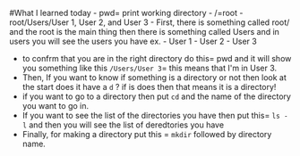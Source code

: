 #What I learned today
    - pwd= print working directory
    - /=root
        -  root/Users/User 1, User 2, and User 3
    -   First, there is something called root/ and the root is the main thing then there is something called Users and in users you will see  the users you have ex.
                                                                                            - User 1
                                                                                             - User 2
                                                                                             - User 3
 - to confrm that you are in the right directory do this= pwd and it will show you something like this
 `/Users/User 3`= this means that I'm in  User 3.
 - Then, If you want to know if something is a directory or not then look at the start does it have a `d` ? if is does then that means it is a directory!
 - if you want to go to a directory then  put `cd` and the name of the directory you want to go in.
- If you want to see the list of the directories you have then put this= `ls -l` and then you will see the list of deredtories you have
- Finally, for making a directory put this = `mkdir` followed by directory name.
